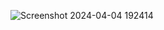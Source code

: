 ![Screenshot 2024-04-04 192414](https://github.com/VinayJango/CarSys/assets/84473308/11cc2cf2-8f8d-4264-beb3-3e8b758cbb92)
